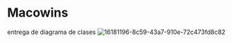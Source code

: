 # Macowins
entrega de diagrama de clases 
![16181196-8c59-43a7-910e-72c473fd8c82](https://user-images.githubusercontent.com/43614089/162533433-190ed21b-70fe-4ce9-97a5-020f2225cc93.jpg)
